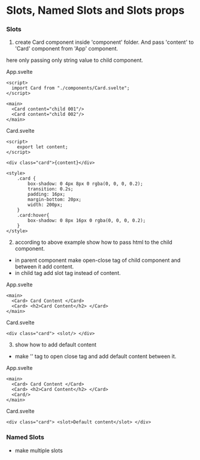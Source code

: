 # Slots, Named Slots and Slots props

### Slots    

1. create Card component inside 'component' folder. And pass 'content' to 'Card' component from 'App' component.  


here only passing only string value to child component.

App.svelte
```svelte
<script>
  import Card from "./components/Card.svelte";
</script>

<main>
  <Card content="child 001"/>
  <Card content="child 002"/>
</main>
```

Card.svelte
```svelte
<script>
    export let content;
</script>

<div class="card">{content}</div>

<style>
    .card {
        box-shadow: 0 4px 8px 0 rgba(0, 0, 0, 0.2);
        transition: 0.2s;
        padding: 16px;
        margin-bottom: 20px;
        width: 200px;
    }
    .card:hover{
        box-shadow: 0 8px 16px 0 rgba(0, 0, 0, 0.2);
    }
</style>
```


2. according to above example show how to pass html to the child component.

* in parent component make open-close tag of child component and between it add content.
* in child tag add slot tag instead of content.

App.svelte
```svelte
<main>
  <Card> Card Content </Card>
  <Card> <h2>Card Content</h2> </Card>
</main>
```

Card.svelte
```svelte
<div class="card"> <slot/> </div>

```

3. show how to add default content 

* make '<slot/>' tag to open close tag and add default content between it. 

App.svelte
```svelte
<main>
  <Card> Card Content </Card>
  <Card> <h2>Card Content</h2> </Card>
  <Card/>
</main>
```

Card.svelte
```svelte
<div class="card"> <slot>Default content</slot> </div>

```

### Named Slots 

* make multiple slots